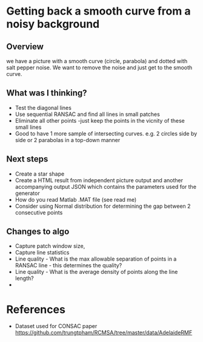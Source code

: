 # Getting back a smooth curve from a noisy background

## Overview
we have a picture with a smooth curve (circle, parabola) and dotted with salt pepper noise. We want to remove the noise and just get to the smooth curve.

## What was I thinking?
- Test the diagonal lines 
- Use sequential RANSAC and find all lines in small patches
- Eliminate all other points  -just keep the points in the vicnity of these small lines
- Good to have 1 more sample of intersecting curves. e.g. 2 circles side by side or 2 parabolas in a top-down manner



## Next steps
- Create a star shape
- Create a HTML result from independent picture output and another accompanying output JSON which contains the parameters used for the generator
- How do you read Matlab .MAT file (see read me)
- Consider using Normal distribution for determining the gap between 2 consecutive points

## Changes to algo
- Capture patch window size, 
- Capture line statistics
- Line quality - What is the max allowable separation of points in a RANSAC line - this determines the quality?
- Line quality - What is the average density of points along the line length?
- 



# References
- Dataset used for CONSAC paper https://github.com/trungtpham/RCMSA/tree/master/data/AdelaideRMF
